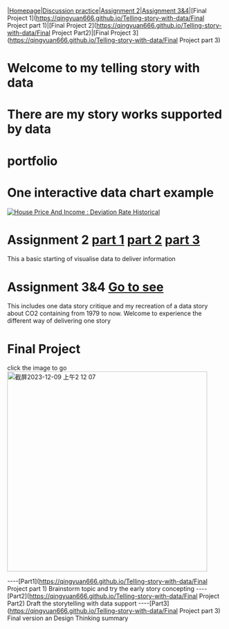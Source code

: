 |[Homepage](https://qingyuan666.github.io/Telling-story-with-data/)|[Discussion practice](https://qingyuan666.github.io/Telling-story-with-data/week2-data-tableau)|[Assignment 2](https://qingyuan666.github.io/Telling-story-with-data/assign2_part1)|[Assignment 3&4](https://qingyuan666.github.io/Telling-story-with-data/Assignment%203%20&%204)|[Final Project 1](https://qingyuan666.github.io/Telling-story-with-data/Final Project part 1)|[Final Project 2](https://qingyuan666.github.io/Telling-story-with-data/Final Project Part2)|[Final Project 3](https://qingyuan666.github.io/Telling-story-with-data/Final Project part 3)


# Welcome to my telling story with data 
# There are my story works supported by data

# portfolio

# One interactive data chart example 
<div class='tableauPlaceholder' id='viz1699331346533' style='position: relative'>
  <noscript>
    <a href='#'>
      <img alt='House Price And Income : Deviation Rate Historical' src='https://public.tableau.com/static/images/D8/D8Z4QPHS3/1_rss.png' style='border: none' />
    </a>
  </noscript>
  <object class='tableauViz' style='display:none;'>
    <param name='host_url' value='https%3A%2F%2Fpublic.tableau.com%2F' />
    <param name='embed_code_version' value='3' />
    <param name='path' value='shared/D8Z4QPHS3' />
    <param name='toolbar' value='yes' />
    <param name='static_image' value='https://public.tableau.com/static/images/D8/D8Z4QPHS3/1.png' />
    <param name='animate_transition' value='yes' />
    <param name='display_static_image' value='yes' />
    <param name='display_spinner' value='yes' />
    <param name='display_overlay' value='yes' />
    <param name='display_count' value='yes' />
    <param name='language' value='zh-CN' />
    <param name='filter' value='publish=yes' />
  </object>
</div>

<script type='text/javascript'>
  var divElement = document.getElementById('viz1699331346533');
  var vizElement = divElement.getElementsByTagName('object')[0];
  if (divElement.offsetWidth) {
    vizElement.style.width='100%';
    vizElement.style.height=(divElement.offsetWidth*0.75)+'px';
  }
  var scriptElement = document.createElement('script');
  scriptElement.src = 'https://public.tableau.com/javascripts/api/viz_v1.js';
  vizElement.parentNode.insertBefore(scriptElement, vizElement);
</script>

# Assignment 2 [part 1](https://qingyuan666.github.io/Telling-story-with-data/assign2_part1) [part 2](https://qingyuan666.github.io/Telling-story-with-data/assign2_part2) [part 3](https://qingyuan666.github.io/Telling-story-with-data/assign2_part3) 
This a basic starting of visualise data to deliver information

# Assignment 3&4 [Go to see](https://qingyuan666.github.io/Telling-story-with-data/Assignment%203%20&%204)
This includes one data story critique and my recreation of a data story about CO2 containing from 1979 to now. 
Welcome to experience the different way of delivering one story

# Final Project 
click the image to go
<a href="https://qingyuan-zheng.shorthandstories.com/choose-major/index.html">
    <img width="462" alt="截屏2023-12-09 上午2 12 07" src="https://github.com/Qingyuan666/Telling-story-with-data/assets/115184503/d5261b99-30b2-4f56-89fd-5402074469eb">
</a>


----[Part1](https://qingyuan666.github.io/Telling-story-with-data/Final Project part 1) Brainstorm topic and try the early story concepting 
----[Part2](https://qingyuan666.github.io/Telling-story-with-data/Final Project Part2) Draft the storytelling with data support
----[Part3](https://qingyuan666.github.io/Telling-story-with-data/Final Project part 3) Final version an Design Thinking summary 
